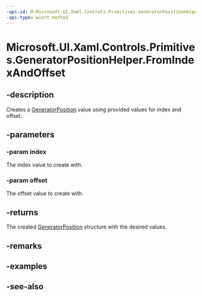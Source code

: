 ```yaml
---
-api-id: M:Microsoft.UI.Xaml.Controls.Primitives.GeneratorPositionHelper.FromIndexAndOffset(System.Int32,System.Int32)
-api-type: winrt method
---
```


<!-- Method syntax
public Windows.UI.Xaml.Controls.Primitives.GeneratorPosition FromIndexAndOffset(System.Int32 index, System.Int32 offset)
-->

# Microsoft.UI.Xaml.Controls.Primitives.GeneratorPositionHelper.FromIndexAndOffset

## -description
Creates a [GeneratorPosition](generatorposition.md) value using provided values for index and offset.

## -parameters
### -param index
The index value to create with.

### -param offset
The offset value to create with.

## -returns
The created [GeneratorPosition](generatorposition.md) structure with the desired values.

## -remarks

## -examples

## -see-also
